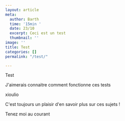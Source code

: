 ```yaml
---
layout: article
meta:
  author: Barth
  time: '15min '
  date: 23/10
  excerpt: Ceci est un test
  thumbnail: ''
image: ''
title: Test
categories: []
permalink: "/test/"

---
```

Test

J'aimerais connaitre comment fonctionne ces tests

xioulio

C'est toujours un plaisir d'en savoir plus sur ces sujets !

  
Tenez moi au courant